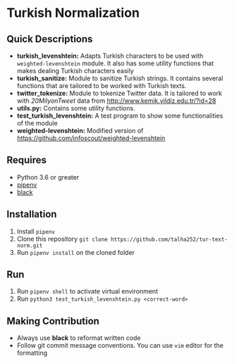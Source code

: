 # Turkish Normalization

## Quick Descriptions

- **turkish_levenshtein:** Adapts Turkish characters to be used with `weighted-levenshtein` module. It also has some utility functions that makes dealing Turkish characters easily
- **turkish_sanitize:** Module to sanitize Turkish strings. It contains several functions that are tailored to be worked with Turkish texts.
- **twitter_tokenize:** Module to tokenize Twitter data. It is tailored to work with _20MilyonTweet_ data from http://www.kemik.yildiz.edu.tr/?id=28
- **utils.py:** Contains some utility functions.
- **test_turkish_levenshtein:** A test program to show some functionalities of the module
- **weighted-levenshtein:** Modified version of https://github.com/infoscout/weighted-levenshtein

## Requires

- Python 3.6 or greater
- [pipenv](https://pypi.org/project/pipenv/)
- [black](https://pypi.org/project/black/)

## Installation

1. Install `pipenv`
2. Clone this repository `git clone https://github.com/talha252/tur-text-norm.git`
3. Run `pipenv install` on the cloned folder

## Run

1. Run `pipenv shell` to activate virtual environment
2. Run `python3 test_turkish_levenshtein.py <correct-word>`

## Making Contribution

- Always use **black** to reformat written code
- Follow git commit message conventions. You can use `vim` editor for the formatting
